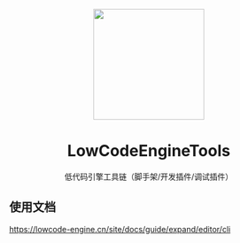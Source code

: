 <p align="center">
  <a href="http://lowcode-engine.cn">
    <img width="200" src="https://img.alicdn.com/imgextra/i3/O1CN01i8K9cD1d0HU7TjDtv_!!6000000003673-2-tps-500-591.png">
  </a>
</p>

<h1 align="center">LowCodeEngineTools</h1>

<div align="center">

低代码引擎工具链（脚手架/开发插件/调试插件）

</div>

## 使用文档

https://lowcode-engine.cn/site/docs/guide/expand/editor/cli